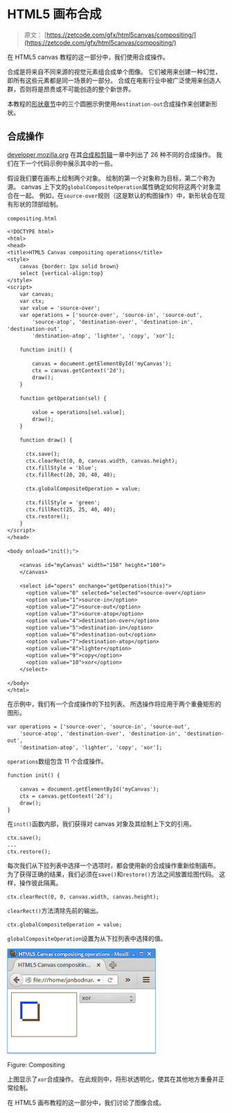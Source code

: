 # HTML5 画布合成

> 原文： [https://zetcode.com/gfx/html5canvas/compositing/](https://zetcode.com/gfx/html5canvas/compositing/)

在 HTML5 canvas 教程的这一部分中，我们使用合成操作。

合成是将来自不同来源的视觉元素组合成单个图像。 它们被用来创建一种幻觉，即所有这些元素都是同一场景的一部分。 合成在电影行业中被广泛使用来创造人群，否则将是昂贵或不可能创造的整个新世界。

本教程的[形状章节](../shapes/#three)中的三个圆圈示例使用`destination-out`合成操作来创建新形状。

## 合成操作

[developer.mozilla.org](https://developer.mozilla.org) 在其[合成和剪辑](https://developer.mozilla.org/en-US/docs/Web/API/Canvas_API/Tutorial/Compositing)一章中列出了 26 种不同的合成操作。 我们在下一个代码示例中展示其中的一些。

假设我们要在画布上绘制两个对象。 绘制的第一个对象称为目标，第二个称为源。 canvas 上下文的`globalCompositeOperation`属性确定如何将这两个对象混合在一起。 例如，在`source-over`规则（这是默认的构图操作）中，新形状会在现有形状的顶部绘制。

`compositing.html`

```
<!DOCTYPE html>
<html>
<head>
<title>HTML5 Canvas compositing operations</title>  
<style>
    canvas {border: 1px solid brown}
    select {vertical-align:top}
</style>  
<script>
    var canvas;
    var ctx;
    var value = 'source-over';
    var operations = ['source-over', 'source-in', 'source-out',
        'source-atop', 'destination-over', 'destination-in', 'destination-out',
        'destination-atop', 'lighter', 'copy', 'xor'];

    function init() {

        canvas = document.getElementById('myCanvas');
        ctx = canvas.getContext('2d');
        draw();    
    }

    function getOperation(sel) {

        value = operations[sel.value];
        draw();
    }

    function draw() {

      ctx.save();
      ctx.clearRect(0, 0, canvas.width, canvas.height);
      ctx.fillStyle = 'blue';
      ctx.fillRect(20, 20, 40, 40);

      ctx.globalCompositeOperation = value; 

      ctx.fillStyle = 'green';
      ctx.fillRect(25, 25, 40, 40);
      ctx.restore();
    }    
</script>
</head>

<body onload="init();">

    <canvas id="myCanvas" width="150" height="100">
    </canvas>

    <select id="opers" onchange="getOperation(this)">
      <option value="0" selected="selected">source-over</option>
      <option value="1">source-in</option>
      <option value="2">source-out</option>
      <option value="3">source-atop</option>
      <option value="4">destination-over</option>
      <option value="5">destination-in</option>
      <option value="6">destination-out</option>
      <option value="7">destination-atop</option>
      <option value="8">lighter</option>
      <option value="9">copy</option>
      <option value="10">xor</option>
    </select> 

</body>
</html>

```

在示例中，我们有一个合成操作的下拉列表。 所选操作将应用于两个重叠矩形的图形。

```
var operations = ['source-over', 'source-in', 'source-out',
    'source-atop', 'destination-over', 'destination-in', 'destination-out',
    'destination-atop', 'lighter', 'copy', 'xor'];

```

`operations`数组包含 11 个合成操作。

```
function init() {

    canvas = document.getElementById('myCanvas');
    ctx = canvas.getContext('2d');
    draw();    
}

```

在`init()`函数内部，我们获得对 canvas 对象及其绘制上下文的引用。

```
ctx.save();
...
ctx.restore();

```

每次我们从下拉列表中选择一个选项时，都会使用新的合成操作重新绘制画布。 为了获得正确的结果，我们必须在`save()`和`restore()`方法之间放置绘图代码。 这样，操作彼此隔离。

```
ctx.clearRect(0, 0, canvas.width, canvas.height);

```

`clearRect()`方法清除先前的输出。

```
ctx.globalCompositeOperation = value; 

```

`globalCompositeOperation`设置为从下拉列表中选择的值。

![Compositing](img/54afee8e590f0187b31730e330bfaa75.jpg)

Figure: Compositing

上图显示了`xor`合成操作。 在此规则中，将形状透明化，使其在其他地方重叠并正常绘制。

在 HTML5 画布教程的这一部分中，我们讨论了图像合成。